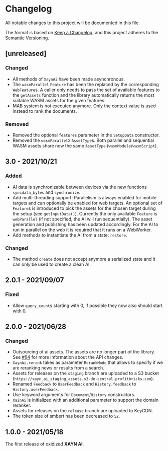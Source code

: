 # Changelog

All notable changes to this project will be documented in this file.

The format is based on [Keep a Changelog](https://keepachangelog.com/en/1.0.0/), and this project adheres to the [Semantic Versioning](http://semver.org/spec/v2.0.0.html).

## [unreleased]

### Changed

- All methods of `XaynAi` have been made asynchronous.
- The `wasmParallel` `Feature` has been the replaced by the corresponding `WebFeature`s. A caller only needs to pass the set of available features to the `getAssets` function and the library automatically returns the most suitable WASM assets for the given features.
- MAB system is not executed anymore. Only the context value is used instead to rank the documents.

### Removed

- Removed the optional `features` parameter in the `SetupData` constructor.
- Removed the `wasmParallelX` `AssetType`s. Both parallel and sequential WASM assets share now the same `AssetType` (`wasmModule`/`wasmScript`).

## 3.0 - 2021/10/21

### Added

- AI data is synchronizable between devices via the new functions `syncdata_bytes` and `synchronize`.
- Add multi-threading support: Parallelism is always enabled for mobile targets and can optionally be enabled for web targets. An optional set of `Feature`s is introduced to pick the assets for the chosen target during the setup (see `getInputData()`). Currently the only available `Feature` is `webParallel` (if not specified, the AI will run sequentially). The asset generation and publishing has been updated accordingly. For the AI to run in parallel on the web it is required that it runs on a WebWorker.
- Add methods to instantiate the AI from a state: `restore`.

### Changed
- The method `create` does not accept anymore a serialized state and it can only be used to create a clean AI.

## 2.0.1 - 2021/09/07

### Fixed

- Allow `query_count`s starting with 0, if possible they now also should start with 0.

## 2.0.0 - 2021/06/28

### Changed

- Outsourcing of ai assets. The assets are no longer part of the library. See [#94](https://github.com/xaynetwork/xayn_ai/pull/94) for more information about the API changes.
- `XaynAi.rerank` takes as parameter `RerankMode` that allows to specify if we are reranking news or results from a search.
- Assets for releases on the `staging` branch are uploaded to a S3 bucket (`https://xayn_ai_staging_assets.s3-de-central.profitbricks.com`).
- Renamed `Feedback` to `UserFeedback` and `History.feedback` to `History.userFeedback`.
- Use keyword arguments for `Document`/`History` constructors.
- `XainAi` is initialized with an additional parameter to support the domain reranker.
- Assets for releases on the `release` branch are uploaded to KeyCDN.
- The token size of smbert has been decreased to `52`.

## 1.0.0 - 2021/05/18

The first release of oxidized **XAYN AI**.
